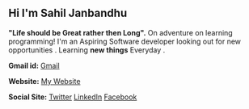 ## Hi I'm Sahil Janbandhu
**"Life should be Great rather then Long".**
On adventure on learning programming! 
I'm an Aspiring Software developer looking out for new opportunities .
Learning **new things** Everyday . 

**Gmail id:**
[Gmail](https://www.github.com/sahil14498@gmail.com)

**Website:** [My Website](https://sahiljanbandhu.github.io/)

**Social Site:**
[Twitter](https://twitter.com/sahil_janbandhu) [LinkedIn](https://www.linkedin.com/in/sahil-janbandhu/) [Facebook](https://www.facebook.com/s.d.janbandhu)



